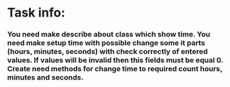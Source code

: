 # Task info:  

### You need make describe about class which show time. You need make setup time with possible change some it parts (hours, minutes, seconds) with check correctly of entered values. If values will be invalid then this fields must be equal 0. Create need methods for change time to required count hours, minutes and seconds.